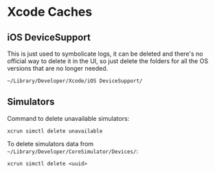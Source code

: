 # Xcode Caches

## iOS DeviceSupport

This is just used to symbolicate logs, it can be deleted and there's no official way to delete it in the UI, so just delete the folders for all the OS versions that are no longer needed.

    ~/Library/Developer/Xcode/iOS DeviceSupport/

## Simulators

Command to delete unavailable simulators:

    xcrun simctl delete unavailable

To delete simulators data from `~/Library/Developer/CoreSimulator/Devices/`:

    xcrun simctl delete <uuid>

